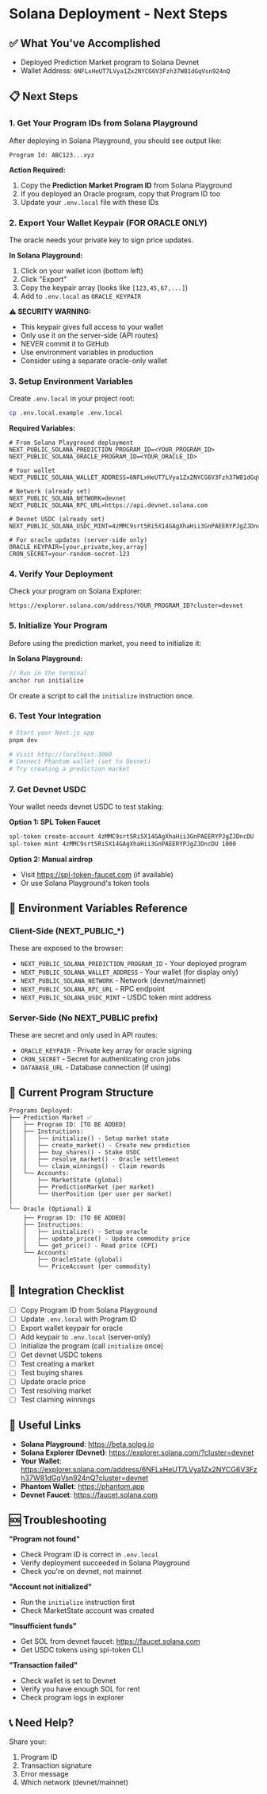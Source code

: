 # Solana Deployment - Next Steps

## ✅ What You've Accomplished

- Deployed Prediction Market program to Solana Devnet
- Wallet Address: `6NFLxHeUT7LVya1Zx2NYCG6V3Fzh37W81dGqVsn924nQ`

## 📋 Next Steps

### 1. Get Your Program IDs from Solana Playground

After deploying in Solana Playground, you should see output like:

```
Program Id: ABC123...xyz
```

**Action Required:**
1. Copy the **Prediction Market Program ID** from Solana Playground
2. If you deployed an Oracle program, copy that Program ID too
3. Update your `.env.local` file with these IDs

### 2. Export Your Wallet Keypair (FOR ORACLE ONLY)

The oracle needs your private key to sign price updates.

**In Solana Playground:**
1. Click on your wallet icon (bottom left)
2. Click "Export" 
3. Copy the keypair array (looks like `[123,45,67,...]`)
4. Add to `.env.local` as `ORACLE_KEYPAIR`

**⚠️ SECURITY WARNING:**
- This keypair gives full access to your wallet
- Only use it on the server-side (API routes)
- NEVER commit it to GitHub
- Use environment variables in production
- Consider using a separate oracle-only wallet

### 3. Setup Environment Variables

Create `.env.local` in your project root:

```bash
cp .env.local.example .env.local
```

**Required Variables:**

```env
# From Solana Playground deployment
NEXT_PUBLIC_SOLANA_PREDICTION_PROGRAM_ID=<YOUR_PROGRAM_ID>
NEXT_PUBLIC_SOLANA_ORACLE_PROGRAM_ID=<YOUR_ORACLE_ID>

# Your wallet
NEXT_PUBLIC_SOLANA_WALLET_ADDRESS=6NFLxHeUT7LVya1Zx2NYCG6V3Fzh37W81dGqVsn924nQ

# Network (already set)
NEXT_PUBLIC_SOLANA_NETWORK=devnet
NEXT_PUBLIC_SOLANA_RPC_URL=https://api.devnet.solana.com

# Devnet USDC (already set)
NEXT_PUBLIC_SOLANA_USDC_MINT=4zMMC9srt5Ri5X14GAgXhaHii3GnPAEERYPJgZJDncDU

# For oracle updates (server-side only)
ORACLE_KEYPAIR=[your,private,key,array]
CRON_SECRET=your-random-secret-123
```

### 4. Verify Your Deployment

Check your program on Solana Explorer:

```
https://explorer.solana.com/address/YOUR_PROGRAM_ID?cluster=devnet
```

### 5. Initialize Your Program

Before using the prediction market, you need to initialize it:

**In Solana Playground:**
```typescript
// Run in the terminal
anchor run initialize
```

Or create a script to call the `initialize` instruction once.

### 6. Test Your Integration

```bash
# Start your Next.js app
pnpm dev

# Visit http://localhost:3000
# Connect Phantom wallet (set to Devnet)
# Try creating a prediction market
```

### 7. Get Devnet USDC

Your wallet needs devnet USDC to test staking:

**Option 1: SPL Token Faucet**
```bash
spl-token create-account 4zMMC9srt5Ri5X14GAgXhaHii3GnPAEERYPJgZJDncDU
spl-token mint 4zMMC9srt5Ri5X14GAgXhaHii3GnPAEERYPJgZJDncDU 1000
```

**Option 2: Manual airdrop**
- Visit https://spl-token-faucet.com (if available)
- Or use Solana Playground's token tools

## 🔧 Environment Variables Reference

### Client-Side (NEXT_PUBLIC_*)
These are exposed to the browser:
- `NEXT_PUBLIC_SOLANA_PREDICTION_PROGRAM_ID` - Your deployed program
- `NEXT_PUBLIC_SOLANA_WALLET_ADDRESS` - Your wallet (for display only)
- `NEXT_PUBLIC_SOLANA_NETWORK` - Network (devnet/mainnet)
- `NEXT_PUBLIC_SOLANA_RPC_URL` - RPC endpoint
- `NEXT_PUBLIC_SOLANA_USDC_MINT` - USDC token mint address

### Server-Side (No NEXT_PUBLIC prefix)
These are secret and only used in API routes:
- `ORACLE_KEYPAIR` - Private key array for oracle signing
- `CRON_SECRET` - Secret for authenticating cron jobs
- `DATABASE_URL` - Database connection (if using)

## 📝 Current Program Structure

```
Programs Deployed:
├── Prediction Market ✅
│   ├── Program ID: [TO BE ADDED]
│   ├── Instructions:
│   │   ├── initialize() - Setup market state
│   │   ├── create_market() - Create new prediction
│   │   ├── buy_shares() - Stake USDC
│   │   ├── resolve_market() - Oracle settlement
│   │   └── claim_winnings() - Claim rewards
│   └── Accounts:
│       ├── MarketState (global)
│       ├── PredictionMarket (per market)
│       └── UserPosition (per user per market)
│
└── Oracle (Optional) ⏳
    ├── Program ID: [TO BE ADDED]
    ├── Instructions:
    │   ├── initialize() - Setup oracle
    │   ├── update_price() - Update commodity price
    │   └── get_price() - Read price (CPI)
    └── Accounts:
        ├── OracleState (global)
        └── PriceAccount (per commodity)
```

## 🚀 Integration Checklist

- [ ] Copy Program ID from Solana Playground
- [ ] Update `.env.local` with Program ID
- [ ] Export wallet keypair for oracle
- [ ] Add keypair to `.env.local` (server-only)
- [ ] Initialize the program (call `initialize` once)
- [ ] Get devnet USDC tokens
- [ ] Test creating a market
- [ ] Test buying shares
- [ ] Update oracle price
- [ ] Test resolving market
- [ ] Test claiming winnings

## 🔗 Useful Links

- **Solana Playground**: https://beta.solpg.io
- **Solana Explorer (Devnet)**: https://explorer.solana.com/?cluster=devnet
- **Your Wallet**: https://explorer.solana.com/address/6NFLxHeUT7LVya1Zx2NYCG6V3Fzh37W81dGqVsn924nQ?cluster=devnet
- **Phantom Wallet**: https://phantom.app
- **Devnet Faucet**: https://faucet.solana.com

## 🆘 Troubleshooting

**"Program not found"**
- Check Program ID is correct in `.env.local`
- Verify deployment succeeded in Solana Playground
- Check you're on devnet, not mainnet

**"Account not initialized"**
- Run the `initialize` instruction first
- Check MarketState account was created

**"Insufficient funds"**
- Get SOL from devnet faucet: https://faucet.solana.com
- Get USDC tokens using spl-token CLI

**"Transaction failed"**
- Check wallet is set to Devnet
- Verify you have enough SOL for rent
- Check program logs in explorer

## 📞 Need Help?

Share your:
1. Program ID
2. Transaction signature
3. Error message
4. Which network (devnet/mainnet)
